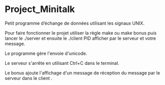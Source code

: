 # Project_Minitalk

Petit programme d’échange de données utilisant les signaux UNIX.

Pour faire fonctionner le projet utiliser la règle make ou make bonus puis lancer le ./server et ensuite le ./client PID afficher par le serveur et votre message.

Le programme gère l'envoie d'unicode.

Le serveur s'arrête en utilisant Ctrl+C dans le terminal.

Le bonus ajoute l'affichage d'un message de réception du message par le serveur dans le client .
